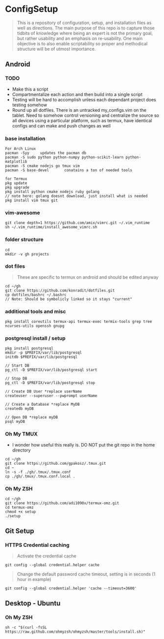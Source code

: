 # ConfigSetup
> This is a repository of configuration, setup, and installation files as well as directions.  The main purpose of this repo is to capture those tidbits of knowledge where being an expert is not the primary goal, but rather usability and an emphasis on re-usability.  One main objective is to also enable scriptability so proper and methodical structure will be of utmost importance.

## Android
### TODO
 - Make this a script
 - Compartmentalize each action and then build into a single script
 - Testing will be hard to accomplish unless each dependant project does testing somehow
 - Round up all dotfiles.  There is an untracked my_configs.vim on the tablet.  Need to somehow control versioning and centralize the source so all devices using a particular platform, such as termux, have identical configs and can make and push changes as well
### base installation
```
For Arch Linux
pacman -Syy     updates the pacman db
pacman -S sudo python python-numpy python-scikit-learn python-matplotlib
pacman -S cmake nodejs go tmux vim
pacman -S base-devel       conatains a ton of needed tools
```
```
for Termux
pkg update
pkg upgrade
pkg install python cmake nodejs ruby golang
// note here: golang doesnt download, just install what is needed
pkg install vim tmux git
```

### vim-awesome
```
git clone depth=1 https://github.com/amix/vimrc.git ~/.vim_runtime
sh ~/.vim_runtime/install_awesome_vimrc.sh
```

### folder structure
```
cd
mkdir -v gh projects
```

### dot files
> These are specific to termux on android and should be edited anyway
```
cd ~/gh
git clone https://github.com/konradit/dotfiles.git
cp dotfiles/bashrc ~/.bashrc
// Note: Should be symbolicly linked so it stays "current"
```

### additional tools and misc
```
pkg install coreutils termux-api termux-exec termix-tools grep tree ncurses-utils openssh gnupg
```

### postgresql install / setup
```
pkg install postgresql
mkdir -p $PREFIX/var/lib/postgresql
initdb $PREFIX/var/lib/postgresql

// Start DB
pg_ctl -D $PREFIX/var/lib/postgresql start

// Stop DB
pg_ctl -D $PREFIX/var/lib/postgresql stop

// Create DB User *replace userName
createuser --superuser --pwprompt userName

// Create a Database *replace MyDB
createdb myDB

// Open DB *replace myDB
psql myDB
```

### Oh My TMUX
- I wonder how useful this really is. DO NOT put the git repo in the home directory
```
cd ~/gh
git clone https://github.com/gpakosz/.tmux.git
cd ~
ln -s -f ./gh/.tmux/.tmux.conf
cp ./gh/.tmux/.tmux.conf.local .
```

### Oh My ZSH
```
cd ~/gh
git clone https://github.com/adi1090x/termux-omz.git
cd termux-omz
chmod +x setup
./setup
```

## Git Setup

### HTTPS Credential caching
> Activate the credential cache
```
git config --global credential.helper cache
```
> Change the default password cache timeout, setting is in seconds (1 hour in example)
```
git config --global credential.helper 'cache --timeout=3600'
```
## Desktop - Ubuntu
### Oh My ZSH
```sh -c "$(curl -fsSL https://raw.github.com/ohmyzsh/ohmyzsh/master/tools/install.sh)" ```
